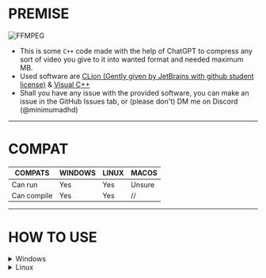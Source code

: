 # PREMISE

![FFMPEG](https://img.shields.io/badge/ffmpeg_required-007808?style=for-the-badge&logo=ffmpeg&logoColor=white)

- This is some ```C++``` code made with the help of ChatGPT to compress any sort of video you give to it into wanted
  format and needed maximum MB.
- Used software
  are [CLion (Gently given by JetBrains with github student license)](https://www.jetbrains.com/clion/) & [Visual C++](https://visualstudio.microsoft.com/)
- Shall you have any issue with the provided software, you can make an issue in the GitHub Issues tab, or (please don't) DM me on Discord (@minimumadhd)

---

# COMPAT

| COMPATS     | WINDOWS | LINUX | MACOS  |
|-------------|---------|-------|--------|
| Can run     | Yes     | Yes   | Unsure |
| Can compile | Yes     | Yes   | //     |

---

# **HOW TO USE**

<details>
<summary>Windows</summary>

* Download the VideoCompressorCPP.exe from releases tab
* Put it somewhere in your PC. (`C:\Users\%USERPROFILE%\Video` or `C:\Users\%USERPROFILE%\OneDrive\Video` is suggested.)
* Install [FFMpeg binaries](https://www.ffmpeg.org/download.html#build-windows) for Windows and insert them somewhere (`C:\Program Files` or `C:\Program Files (x86)` is suggested.)
* Add FFMpeg binaries to Environment Variables (Path) ![img.png](img.png) ![img_1.png](img_1.png)
* Execute the VideoCompresorCPP.exe and follow instructions (RUN SUGGESTED IN TERMINAL) ![img_2.png](img_2.png)

</details>

<details>
<summary>Linux</summary>

* Download the VideoCompressorCPP_LINUX file from releases tab.
* Insert VideoCompressorCPP_LINUX file in `/home/username/Videos`.
* Open terminal and run `sudo apt-get install ffmpeg` (DEBIAN/UBUNTU) or `sudo pacman -S ffmpeg` (ARCH), for others, use distrobox.
* Run `./VideoCompressorCPP_LINUX` and follow instructions.

</details>
